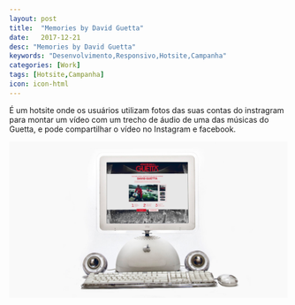 ```yaml
---
layout: post
title:  "Memories by David Guetta"
date:   2017-12-21
desc: "Memories by David Guetta"
keywords: "Desenvolvimento,Responsivo,Hotsite,Campanha"
categories: [Work]
tags: [Hotsite,Campanha]
icon: icon-html
---
```


É um hotsite onde os usuários utilizam fotos das suas contas do instragram para montar um vídeo com um trecho de áudio de uma das músicas do Guetta, e pode compartilhar o vídeo no Instagram e facebook.

![GitHub Logo](/static/assets/img/blog/guetta/guetta.jpg)
